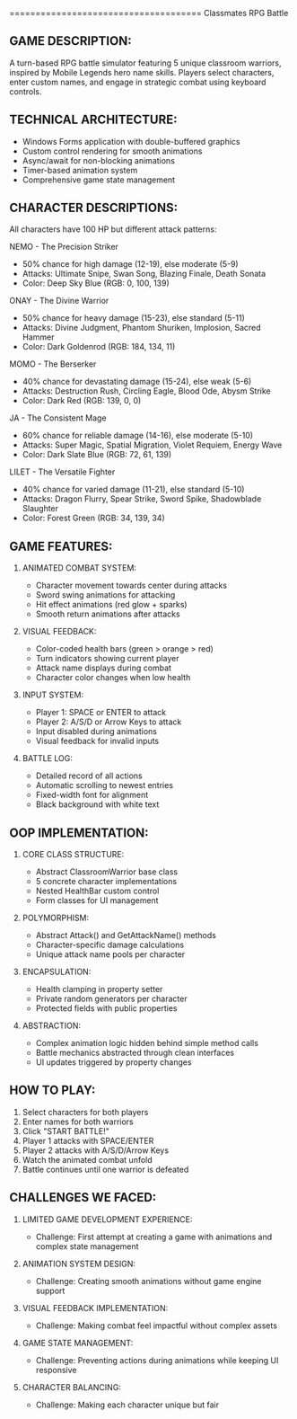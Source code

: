 ﻿=====================================
Classmates RPG Battle

GAME DESCRIPTION:
-----------------
A turn-based RPG battle simulator featuring 5 unique classroom warriors, inspired by Mobile Legends hero name skills. 
Players select characters, enter custom names, and engage in strategic combat using keyboard controls.

TECHNICAL ARCHITECTURE:
-----------------------
- Windows Forms application with double-buffered graphics
- Custom control rendering for smooth animations
- Async/await for non-blocking animations
- Timer-based animation system
- Comprehensive game state management

CHARACTER DESCRIPTIONS:
-----------------------
All characters have 100 HP but different attack patterns:

NEMO - The Precision Striker
- 50% chance for high damage (12-19), else moderate (5-9)
- Attacks: Ultimate Snipe, Swan Song, Blazing Finale, Death Sonata
- Color: Deep Sky Blue (RGB: 0, 100, 139)

ONAY - The Divine Warrior  
- 50% chance for heavy damage (15-23), else standard (5-11)
- Attacks: Divine Judgment, Phantom Shuriken, Implosion, Sacred Hammer  
- Color: Dark Goldenrod (RGB: 184, 134, 11)

MOMO - The Berserker
- 40% chance for devastating damage (15-24), else weak (5-6)
- Attacks: Destruction Rush, Circling Eagle, Blood Ode, Abysm Strike
- Color: Dark Red (RGB: 139, 0, 0)

JA - The Consistent Mage
- 60% chance for reliable damage (14-16), else moderate (5-10)
- Attacks: Super Magic, Spatial Migration, Violet Requiem, Energy Wave
- Color: Dark Slate Blue (RGB: 72, 61, 139)

LILET - The Versatile Fighter
- 40% chance for varied damage (11-21), else standard (5-10)
- Attacks: Dragon Flurry, Spear Strike, Sword Spike, Shadowblade Slaughter
- Color: Forest Green (RGB: 34, 139, 34)

GAME FEATURES:
--------------
1. ANIMATED COMBAT SYSTEM:
   - Character movement towards center during attacks
   - Sword swing animations for attacking
   - Hit effect animations (red glow + sparks)
   - Smooth return animations after attacks

2. VISUAL FEEDBACK:
   - Color-coded health bars (green > orange > red)
   - Turn indicators showing current player
   - Attack name displays during combat
   - Character color changes when low health

3. INPUT SYSTEM:
   - Player 1: SPACE or ENTER to attack
   - Player 2: A/S/D or Arrow Keys to attack
   - Input disabled during animations
   - Visual feedback for invalid inputs

4. BATTLE LOG:
   - Detailed record of all actions
   - Automatic scrolling to newest entries
   - Fixed-width font for alignment
   - Black background with white text

OOP IMPLEMENTATION:
-------------------
1. CORE CLASS STRUCTURE:
   - Abstract ClassroomWarrior base class
   - 5 concrete character implementations
   - Nested HealthBar custom control
   - Form classes for UI management

2. POLYMORPHISM:
   - Abstract Attack() and GetAttackName() methods
   - Character-specific damage calculations
   - Unique attack name pools per character

3. ENCAPSULATION:
   - Health clamping in property setter
   - Private random generators per character
   - Protected fields with public properties

4. ABSTRACTION:
   - Complex animation logic hidden behind simple method calls
   - Battle mechanics abstracted through clean interfaces
   - UI updates triggered by property changes

HOW TO PLAY:
------------
1. Select characters for both players
2. Enter names for both warriors
3. Click "START BATTLE!"
4. Player 1 attacks with SPACE/ENTER
5. Player 2 attacks with A/S/D/Arrow Keys
6. Watch the animated combat unfold
7. Battle continues until one warrior is defeated

CHALLENGES WE FACED:
-----------------------------------
1. LIMITED GAME DEVELOPMENT EXPERIENCE:
   - Challenge: First attempt at creating a game with animations and complex state management

2. ANIMATION SYSTEM DESIGN:
   - Challenge: Creating smooth animations without game engine support

3. VISUAL FEEDBACK IMPLEMENTATION:
   - Challenge: Making combat feel impactful without complex assets

4. GAME STATE MANAGEMENT:
   - Challenge: Preventing actions during animations while keeping UI responsive

5. CHARACTER BALANCING:
   - Challenge: Making each character unique but fair
